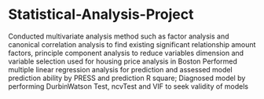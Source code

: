 # Statistical-Analysis-Project
Conducted multivariate analysis method such as factor analysis and canonical correlation analysis to find
existing significant relationship amount factors, principle component analysis to reduce variables dimension
and variable selection used for housing price analysis in Boston
Performed multiple linear regression analysis for prediction and assessed model prediction ability by PRESS
and prediction R square; Diagnosed model by performing DurbinWatson Test, ncvTest and VIF to seek
validity of models
